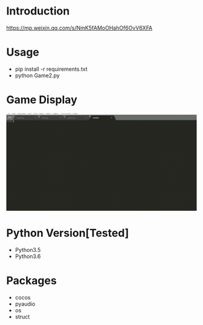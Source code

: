 # Introduction
https://mp.weixin.qq.com/s/NmK5fAMoOHahOf6OvV6XFA

# Usage
- pip install -r requirements.txt
- python Game2.py

# Game Display
![giphy](effect/running.gif)

# Python Version[Tested]
- Python3.5
- Python3.6

# Packages
- cocos
- pyaudio
- os
- struct
